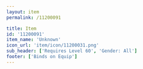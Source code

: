 ```yaml
---
layout: item
permalink: /11200091

title: Item
id: '11200091'
item_name: 'Unknown'
icon_url: 'item/icon/11200031.png'
sub_header: ['Requires Level 60', 'Gender: All']
footer: ['Binds on Equip']
---
```

